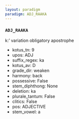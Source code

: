 ```yaml
---
layout: paradigm
paradigm: ADJ_RAAKA
---
```

### ` ADJ_RAAKA `

k:’ variation obligatory apostrophe
* kotus_tn: 9
* upos: ADJ
* suffix_regex: ka
* kotus_av: D
* grade_dir: weaken
* harmony: back
* possessive: False
* stem_diphthong: None
* deletion: ka
* plurale_tantum: False
* clitics: False
* pos: ADJECTIVE
* stem_vowel: a
